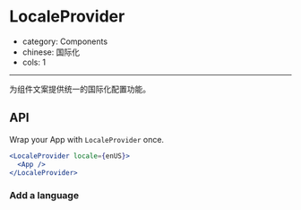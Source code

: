 # LocaleProvider

- category: Components
- chinese: 国际化
- cols: 1

---

为组件文案提供统一的国际化配置功能。

## API

Wrap your App with `LocaleProvider` once.

```jsx
<LocaleProvider locale={enUS}>
  <App />
</LocaleProvider>
```

### Add a language
